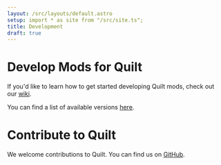 ```yaml
---
layout: /src/layouts/default.astro
setup: import * as site from "/src/site.ts";
title: Development
draft: true
---
```


# Develop Mods for Quilt

If you'd like to learn how to get started developing Quilt mods, check out our
[wiki]().

You can find a list of available versions [here](/dev/versions).

# Contribute to Quilt

We welcome contributions to Quilt. You can find us on
[GitHub](https://github.com/{site.github_username}).
